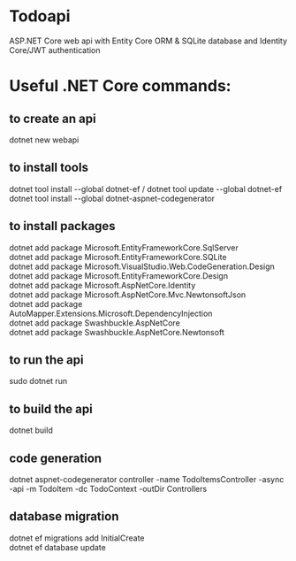 # Todoapi
ASP.NET Core web api with Entity Core ORM & SQLite database and Identity Core/JWT authentication

# Useful .NET Core commands:
## to create an api
dotnet new webapi

## to install tools
dotnet tool install --global dotnet-ef / dotnet tool update --global dotnet-ef\
dotnet tool install --global dotnet-aspnet-codegenerator

## to install packages
dotnet add package Microsoft.EntityFrameworkCore.SqlServer\
dotnet add package Microsoft.EntityFrameworkCore.SQLite\
dotnet add package Microsoft.VisualStudio.Web.CodeGeneration.Design\
dotnet add package Microsoft.EntityFrameworkCore.Design\
dotnet add package Microsoft.AspNetCore.Identity\
dotnet add package Microsoft.AspNetCore.Mvc.NewtonsoftJson\
dotnet add package AutoMapper.Extensions.Microsoft.DependencyInjection\
dotnet add package Swashbuckle.AspNetCore\
dotnet add package Swashbuckle.AspNetCore.Newtonsoft

## to run the api
sudo dotnet run

## to build the api
dotnet build

## code generation
dotnet aspnet-codegenerator controller -name TodoItemsController -async -api -m TodoItem -dc TodoContext -outDir Controllers

## database migration
dotnet ef migrations add InitialCreate\
dotnet ef database update
